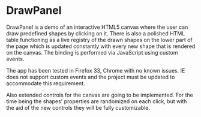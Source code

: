 DrawPanel
=========
DrawPanel is a demo of an interactive HTML5 canvas where the user can draw predefined shapes by clicking on it. 
There is also a polished HTML table functioning as a live registry of the drawn shapes on the lower part of the page which 
is updated constantly with every new shape that is rendered on the canvas. 
The binding is performed via JavaScript using custom events.

The app has been tested in Firefox 33, Chrome with no known issues. IE does not support custom events and the project must be 
updated to accommodate this requirement.

Also extended controls for the canvas are going to be implemented. For the time being the shapes' properties are randomized 
on each click, but with the aid of the new controls they will be fully customizable.
